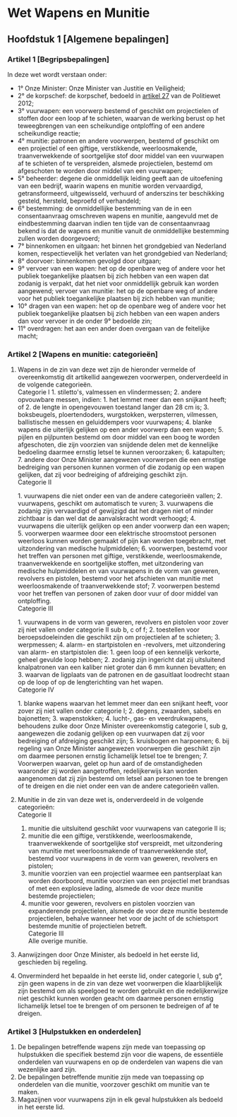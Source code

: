 # Wet Wapens en Munitie
## Hoofdstuk 1 [Algemene bepalingen]
### Artikel 1 [Begripsbepalingen]
In deze wet wordt verstaan onder:

- 1° Onze Minister: Onze Minister van Justitie en Veiligheid;
- 2° de korpschef: de korpschef, bedoeld in [artikel 27](politiewet-2012°md#artikel-27-taak-korpschef) van de Politiewet 2012;
- 3° vuurwapen: een voorwerp bestemd of geschikt om projectielen of stoffen door een loop af te schieten, waarvan de werking berust op het teweegbrengen van een scheikundige ontploffing of een andere scheikundige reactie;
- 4° munitie: patronen en andere voorwerpen, bestemd of geschikt om een projectiel of een giftige, verstikkende, weerloosmakende, traanverwekkende of soortgelijke stof door middel van een vuurwapen af te schieten of te verspreiden, alsmede projectielen, bestemd om afgeschoten te worden door middel van een vuurwapen;
- 5° beheerder: degene die onmiddellijk leiding geeft aan de uitoefening van een bedrijf, waarin wapens en munitie worden vervaardigd, getransformeerd, uitgewisseld, verhuurd of anderszins ter beschikking gesteld, hersteld, beproefd of verhandeld;
- 6° bestemming: de onmiddellijke bestemming van de in een consentaanvraag omschreven wapens en munitie, aangevuld met de eindbestemming daarvan indien ten tijde van de consentaanvraag bekend is dat de wapens en munitie vanuit de onmiddellijke bestemming zullen worden doorgevoerd;
- 7° binnenkomen en uitgaan: het binnen het grondgebied van Nederland komen, respectievelijk het verlaten van het grondgebied van Nederland;
- 8° doorvoer: binnenkomen gevolgd door uitgaan;
- 9° vervoer van een wapen: het op de openbare weg of andere voor het publiek toegankelijke plaatsen bij zich hebben van een wapen dat zodanig is verpakt, dat het niet voor onmiddellijk gebruik kan worden aangewend; vervoer van munitie: het op de openbare weg of andere voor het publiek toegankelijke plaatsen bij zich hebben van munitie;
- 10° dragen van een wapen: het op de openbare weg of andere voor het publiek toegankelijke plaatsen bij zich hebben van een wapen anders dan voor vervoer in de onder 9° bedoelde zin;
- 11° overdragen: het aan een ander doen overgaan van de feitelijke macht;

### Artikel 2 [Wapens en munitie: categorieën]
1. Wapens in de zin van deze wet zijn de hieronder vermelde of overeenkomstig dit artikellid aangewezen voorwerpen, onderverdeeld in de volgende categorieën.  
    Categorie I
    1\. stiletto's, valmessen en vlindermessen;
    2\. andere opvouwbare messen, indien:
        1\. het lemmet meer dan een snijkant heeft; of
        2\. de lengte in opengevouwen toestand langer dan 28 cm is;
    3\. boksbeugels, ploertendoders, wurgstokken, werpsterren, vilmessen, ballistische messen en geluiddempers voor vuurwapens;
    4\. blanke wapens die uiterlijk gelijken op een ander voorwerp dan een wapen;
    5\. pijlen en pijlpunten bestemd om door middel van een boog te worden afgeschoten, die zijn voorzien van snijdende delen met de kennelijke bedoeling daarmee ernstig letsel te kunnen veroorzaken;
    6\. katapulten;
    7\. andere door Onze Minister aangewezen voorwerpen die een ernstige bedreiging van personen kunnen vormen of die zodanig op een wapen gelijken, dat zij voor bedreiging of afdreiging geschikt zijn.  
    Categorie II

    1\. vuurwapens die niet onder een van de andere categorieën vallen;
    2\. vuurwapens, geschikt om automatisch te vuren;
    3\. vuurwapens die zodanig zijn vervaardigd of gewijzigd dat het dragen niet of minder zichtbaar is dan wel dat de aanvalskracht wordt verhoogd;
    4\. vuurwapens die uiterlijk gelijken op een ander voorwerp dan een wapen;
    5\. voorwerpen waarmee door een elektrische stroomstoot personen weerloos kunnen worden gemaakt of pijn kan worden toegebracht, met uitzondering van medische hulpmiddelen;
    6\. voorwerpen, bestemd voor het treffen van personen met giftige, verstikkende, weerloosmakende, traanverwekkende en soortgelijke stoffen, met uitzondering van medische hulpmiddelen en van vuurwapens in de vorm van geweren, revolvers en pistolen, bestemd voor het afschieten van munitie met weerloosmakende of traanverwekkende stof;
    7\. voorwerpen bestemd voor het treffen van personen of zaken door vuur of door middel van ontploffing.  
    Categorie III

    1\. vuurwapens in de vorm van geweren, revolvers en pistolen voor zover zij niet vallen onder categorie II sub b, c of f;
    2\. toestellen voor beroepsdoeleinden die geschikt zijn om projectielen af te schieten;
    3\. werpmessen;
    4\. alarm- en startpistolen en -revolvers, met uitzondering van alarm- en startpistolen die:
        1\. geen loop of een kennelijk verkorte, geheel gevulde loop hebben;
        2\. zodanig zijn ingericht dat zij uitsluitend knalpatronen van een kaliber niet groter dan 6 mm kunnen bevatten; en
        3\. waarvan de ligplaats van de patronen en de gasuitlaat loodrecht staan op de loop of op de lengterichting van het wapen.  
    Categorie IV

    1\. blanke wapens waarvan het lemmet meer dan een snijkant heeft, voor zover zij niet vallen onder categorie I;
    2\. degens, zwaarden, sabels en bajonetten;
    3\. wapenstokken;
    4\. lucht-, gas- en veerdrukwapens, behoudens zulke door Onze Minister overeenkomstig categorie I, sub g, aangewezen die zodanig gelijken op een vuurwapen dat zij voor bedreiging of afdreiging geschikt zijn;
    5\. kruisbogen en harpoenen;
    6\. bij regeling van Onze Minister aangewezen voorwerpen die geschikt zijn om daarmee personen ernstig lichamelijk letsel toe te brengen;
    7\. Voorwerpen waarvan, gelet op hun aard of de omstandigheden waaronder zij worden aangetroffen, redelijkerwijs kan worden aangenomen dat zij zijn bestemd om letsel aan personen toe te brengen of te dreigen en die niet onder een van de andere categorieën vallen.  

2. Munitie in de zin van deze wet is, onderverdeeld in de volgende categorieën:  
Categorie II
    1. munitie die uitsluitend geschikt voor vuurwapens van categorie II is;
    2. munitie die een giftige, verstikkende, weerloosmakende, traanverwekkende of soortgelijke stof verspreidt, met uitzondering van munitie met weerloosmakende of traanverwekkende stof, bestemd voor vuurwapens in de vorm van geweren, revolvers en pistolen;
    3. munitie voorzien van een projectiel waarmee een pantserplaat kan worden doorboord, munitie voorzien van een projectiel met brandsas of met een explosieve lading, alsmede de voor deze munitie bestemde projectielen;
    4. munitie voor geweren, revolvers en pistolen voorzien van expanderende projectielen, alsmede de voor deze munitie bestemde projectielen, behalve wanneer het voor de jacht of de schietsport bestemde munitie of projectielen betreft.  
    Categorie III  
    Alle overige munitie.
3. Aanwijzingen door Onze Minister, als bedoeld in het eerste lid, geschieden bij regeling.
4. Onverminderd het bepaalde in het eerste lid, onder categorie I, sub g°, zijn geen wapens in de zin van deze wet voorwerpen die klaarblijkelijk zijn bestemd om als speelgoed te worden gebruikt en die redelijkerwijze niet geschikt kunnen worden geacht om daarmee personen ernstig lichamelijk letsel toe te brengen of om personen te bedreigen of af te dreigen.

### Artikel 3 [Hulpstukken en onderdelen]
1. De bepalingen betreffende wapens zijn mede van toepassing op hulpstukken die specifiek bestemd zijn voor die wapens, de essentiële onderdelen van vuurwapens en op de onderdelen van wapens die van wezenlijke aard zijn.
2. De bepalingen betreffende munitie zijn mede van toepassing op onderdelen van die munitie, voorzover geschikt om munitie van te maken.
3. Magazijnen voor vuurwapens zijn in elk geval hulpstukken als bedoeld in het eerste lid.